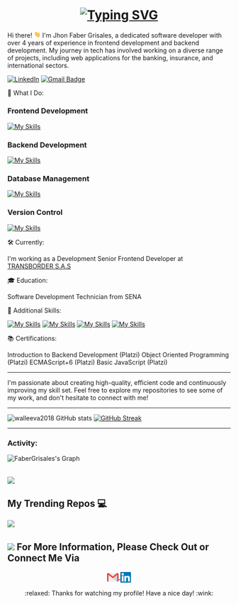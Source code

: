 <!-- # Jhon Faber Grisales
## Full Stack Software Developer -->

<h1 align = "center">
<a href="https://git.io/typing-svg"><img src="https://readme-typing-svg.demolab.com?font=Fira+Code&size=75&duration=1400&pause=500&color=FF72FF&background=000000EE&center=true&multiline=true&width=1920&height=384&lines=Hello+there+!;+I'm+Jhon+Faber+Grisales+;Welcome+to+my+GitHub+profile" alt="Typing SVG" /></a>
</h1>

Hi there!  <img  src="https://raw.githubusercontent.com/ABSphreak/ABSphreak/master/gifs/Hi.gif" width="15px"> I'm Jhon Faber Grisales, a dedicated software developer with over 4 years of experience in frontend development and backend development. My journey in tech has involved working on a diverse range of projects, including web applications for the banking, insurance, and international sectors.

[![LinkedIn](https://img.shields.io/badge/LinkedIn-blue?style=flat&logo=linkedin&labelColor=blue)](https://www.linkedin.com/in/jhon-faber-grisales-rodr%C3%ADguez-b9a458176)
[![Gmail Badge](https://img.shields.io/badge/jhongrisrod@gmail.com-30302f?style=flat&logo=Gmail&logoColor=red)](mailto:jhongrisrod@gmail.com)

🚀 What I Do:

### Frontend Development
[![My Skills](https://skillicons.dev/icons?i=angular,react,js,ts,html,css,bootstrap,jquery)](https://skillicons.dev)
### Backend Development
[![My Skills](https://skillicons.dev/icons?i=java,cs,dotnet,php,spring)](https://skillicons.dev)
### Database Management
[![My Skills](https://skillicons.dev/icons?i=mysql,mongodb)](https://skillicons.dev)
### Version Control
[![My Skills](https://skillicons.dev/icons?i=github,gitlab)](https://skillicons.dev)


🛠️ Currently:

I'm working as a Development Senior Frontend Developer at [TRANSBORDER S.A.S](https://www.transborder.com.co/)

🎓 Education:

Software Development Technician from SENA
    
🌟 Additional Skills:

[![My Skills](https://skillicons.dev/icons?i=npm,nodejs,postman,powershell)](https://skillicons.dev)
[![My Skills](https://skillicons.dev/icons?i=vscode,ubuntu,windows,aws)](https://skillicons.dev)
[![My Skills](https://skillicons.dev/icons?i=azure,bash,docker,eclipse,figma,idea,laravel)](https://skillicons.dev)
[![My Skills](https://skillicons.dev/icons?i=figma,idea,laravel)](https://skillicons.dev)

📚 Certifications:

Introduction to Backend Development (Platzi)
Object Oriented Programming (Platzi)
ECMAScript+6 (Platzi)
Basic JavaScript (Platzi)

---

I'm passionate about creating high-quality, efficient code and continuously improving my skill set. Feel free to explore my repositories to see some of my work, and don't hesitate to connect with me!

------
![walleeva2018 GitHub stats](https://github-readme-stats.vercel.app/api?username=FaberGrisales&show_icons=true&theme=radical) 
[![GitHub Streak](https://github-readme-streak-stats.herokuapp.com?user=FaberGrisales&theme=blueberry-duo&hide_border=true&border_radius=6&date_format=M%20j%5B%2C%20Y%5D&card_width=504)](https://git.io/streak-stats)

------

<h3 align="left">Activity:</h3>

![FaberGrisales's Graph](https://github-readme-activity-graph.vercel.app/graph?username=FaberGrisales&custom_title=Supun's%20GitHub%20Activity%20Graph&bg_color=0D1117&color=7F3FBF&line=7F3FBF&point=7F3FBF&area_color=FFFFFF&title_color=FFFFFF&area=true)
<br><br>

<img
    align="center"
    src="https://github-profile-trophy.vercel.app/?username=FaberGrisales&theme=onedark"
/>

## My Trending Repos 💻

[![](https://github-readme-stats.vercel.app/api/pin/?username=FaberGrisales&repo=DuckHuntGame-AI&&bg_color=45,fc00ff,00dbde&title_color=fff&text_color=fff)](https://github.com/FaberGrisales/boot-curriculum)


## <img src='https://raw.githubusercontent.com/ShahriarShafin/ShahriarShafin/main/Assets/handshake.gif' width="80px"> For More Information, Please Check Out or Connect Me Via
<p align="center">
  <a href="mailto:jhongrisrod@gmail.com" >
    <img align="center" alt="Jhon Grisales | Gmail" width="26px" src="https://github.com/SatYu26/SatYu26/blob/master/Assets/Gmail.svg" />
  </a>
  
  <a href="https://www.linkedin.com/in/jhon-faber-grisales-rodr%C3%ADguez-b9a458176/" target="_blank">
    <img align="center" alt="Jhon Grisales | Linkedin" width="24px" src="https://github.com/SatYu26/SatYu26/blob/master/Assets/Linkedin.svg" />
  </a>
<p> 

<div align="center">
  :relaxed: Thanks for watching my profile! Have a nice day! :wink:
</div>

